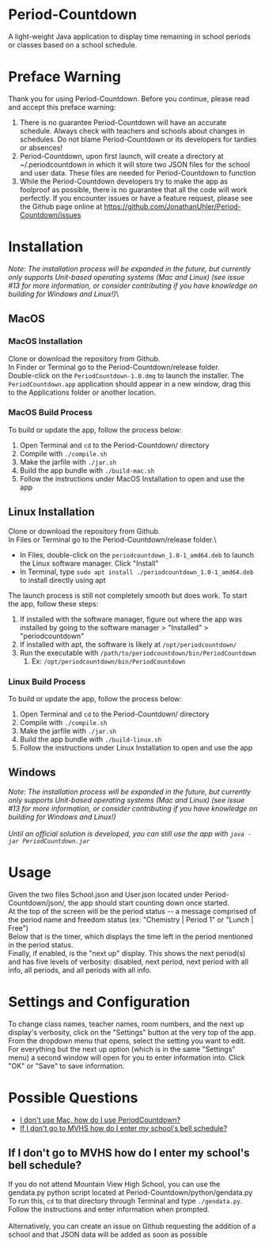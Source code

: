 # Period-Countdown
A light-weight Java application to display time remaining in school periods or classes based on a school schedule.


# Preface Warning
Thank you for using Period-Countdown. Before you continue, please read and accept this preface warning:
1) There is no guarantee Period-Countdown will have an accurate schedule. Always check with teachers and schools about changes in schedules. Do not blame Period-Countdown or its developers for tardies or absences!
2) Period-Countdown, upon first launch, will create a directory at ~/.periodcountdown in which it will store two JSON files for the school and user data. These files are needed for Period-Countdown to function
3) While the Period-Countdown developers try to make the app as foolproof as possible, there is no guarantee that all the code will work perfectly. If you encounter issues or have a feature request, please see the Github page online at https://github.com/JonathanUhler/Period-Countdown/issues


# Installation
*Note: The installation process will be expanded in the future, but currently only supports Unit-based operating systems (Mac and Linux) (see issue #13 for more information, or consider contributing if you have knowledge on building for Windows and Linux!)*\

## MacOS
### MacOS Installation
Clone or download the repository from Github.\
In Finder or Terminal go to the Period-Countdown/release folder.\
Double-click on the ```PeriodCountdown-1.0.dmg``` to launch the installer. The ```PeriodCountdown.app``` application should appear in a new window, drag this to the Applications folder or another location.

### MacOS Build Process
To build or update the app, follow the process below:
1) Open Terminal and ```cd``` to the Period-Countdown/ directory
2) Compile with ```./compile.sh```
3) Make the jarfile with ```./jar.sh```
4) Build the app bundle with ```./build-mac.sh```
5) Follow the instructions under MacOS Installation to open and use the app

## Linux Installation
Clone or download the repository from Github.\
In Files or Terminal go to the Period-Countdown/release folder.\

* In Files, double-click on the ```periodcountdown_1.0-1_amd64.deb``` to launch the Linux software manager. Click "Install"
* In Terminal, type ```sudo apt install ./periodcountdown_1.0-1_amd64.deb``` to install directly using apt

The launch process is still not completely smooth but does work. To start the app, follow these steps:
1) If installed with the software manager, figure out where the app was installed by going to the software manager > "Installed" > "periodcountdown"
2) If installed with apt, the software is likely at ```/opt/periodcountdown/```
3) Run the executable with ```/path/to/periodcountdown/bin/PeriodCountdown```
   1) Ex: ```/opt/periodcountdown/bin/PeriodCountdown```

### Linux Build Process
To build or update the app, follow the process below:
1) Open Terminal and ```cd``` to the Period-Countdown/ directory
2) Compile with ```./compile.sh```
3) Make the jarfile with ```./jar.sh```
4) Build the app bundle with ```./build-linux.sh```
5) Follow the instructions under Linux Installation to open and use the app

## Windows
*Note: The installation process will be expanded in the future, but currently only supports Unit-based operating systems (Mac and Linux) (see issue #13 for more information, or consider contributing if you have knowledge on building for Windows and Linux!)*\
\
*Until an official solution is developed, you can still use the app with ```java -jar PeriodCountdown.jar```*


# Usage
Given the two files School.json and User.json located under Period-Countdown/json/, the app should start counting down once started.\
At the top of the screen will be the period status -- a message comprised of the period name and freedom status (ex: "Chemistry | Period 1" or "Lunch | Free")\
Below that is the timer, which displays the time left in the period mentioned in the period status.\
Finally, if enabled, is the "next up" display. This shows the next period(s) and has five levels of verbosity: disabled, next period, next period with all info, all periods, and all periods with all info.


# Settings and Configuration
To change class names, teacher names, room numbers, and the next up display's verbosity, click on the "Settings" button at the very top of the app.\
From the dropdown menu that opens, select the setting you want to edit. For everything but the next up option (which is in the same "Settings" menu) a second window will open for you to enter information into. Click "OK" or "Save" to save information.


# Possible Questions
* [I don't use Mac, how do I use PeriodCountdown?](#I-don't-use-Mac,-how-do-I-use-PeriodCountdown?)
* [If I don't go to MVHS how do I enter my school's bell schedule?](#If-I-don't-go-to-MVHS-how-do-I-enter-my-school's-bell-schedule?)

## If I don't go to MVHS how do I enter my school's bell schedule?
If you do not attend Mountain View High School, you can use the gendata.py python script located at Period-Countdown/python/gendata.py\
To run this, ```cd``` to that directory through Terminal and type ```./gendata.py```.\
Follow the instructions and enter information when prompted.\
\
Alternatively, you can create an issue on Github requesting the addition of a school and that JSON data will be added as soon as possible